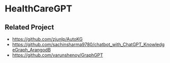# HealthCareGPT

## Related Project
- https://github.com/zjunlp/AutoKG
- https://github.com/sachinsharma9780/chatbot_with_ChatGPT_KnowledgeGraph_ArangodB
- https://github.com/varunshenoy/GraphGPT
